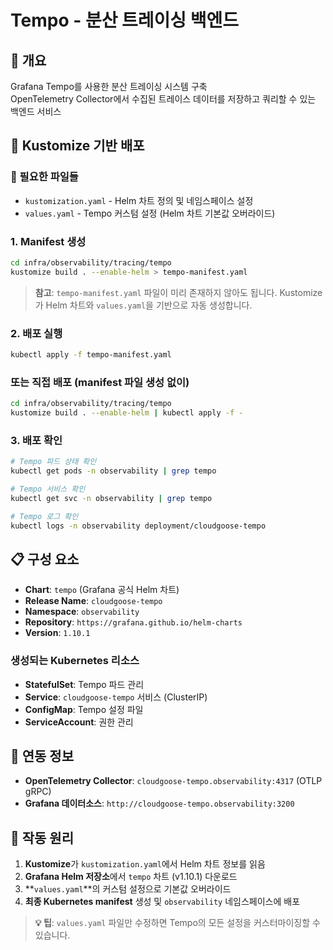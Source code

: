 # Tempo - 분산 트레이싱 백엔드

## 📌 개요
Grafana Tempo를 사용한 분산 트레이싱 시스템 구축  
OpenTelemetry Collector에서 수집된 트레이스 데이터를 저장하고 쿼리할 수 있는 백엔드 서비스

## 🚀 Kustomize 기반 배포

### 📁 필요한 파일들
- `kustomization.yaml` - Helm 차트 정의 및 네임스페이스 설정
- `values.yaml` - Tempo 커스텀 설정 (Helm 차트 기본값 오버라이드)

### 1. Manifest 생성
```bash
cd infra/observability/tracing/tempo
kustomize build . --enable-helm > tempo-manifest.yaml
```
> **참고**: `tempo-manifest.yaml` 파일이 미리 존재하지 않아도 됩니다. Kustomize가 Helm 차트와 `values.yaml`을 기반으로 자동 생성합니다.

### 2. 배포 실행
```bash
kubectl apply -f tempo-manifest.yaml
```

### 또는 직접 배포 (manifest 파일 생성 없이)
```bash
cd infra/observability/tracing/tempo
kustomize build . --enable-helm | kubectl apply -f -
```

### 3. 배포 확인
```bash
# Tempo 파드 상태 확인
kubectl get pods -n observability | grep tempo

# Tempo 서비스 확인
kubectl get svc -n observability | grep tempo

# Tempo 로그 확인
kubectl logs -n observability deployment/cloudgoose-tempo
```

## 📋 구성 요소
- **Chart**: `tempo` (Grafana 공식 Helm 차트)
- **Release Name**: `cloudgoose-tempo`
- **Namespace**: `observability`
- **Repository**: `https://grafana.github.io/helm-charts`
- **Version**: `1.10.1`

### 생성되는 Kubernetes 리소스
- **StatefulSet**: Tempo 파드 관리
- **Service**: `cloudgoose-tempo` 서비스 (ClusterIP)
- **ConfigMap**: Tempo 설정 파일
- **ServiceAccount**: 권한 관리

## 🔗 연동 정보
- **OpenTelemetry Collector**: `cloudgoose-tempo.observability:4317` (OTLP gRPC)
- **Grafana 데이터소스**: `http://cloudgoose-tempo.observability:3200`

## 🔧 작동 원리
1. **Kustomize**가 `kustomization.yaml`에서 Helm 차트 정보를 읽음
2. **Grafana Helm 저장소**에서 `tempo` 차트 (v1.10.1) 다운로드
3. **`values.yaml`**의 커스텀 설정으로 기본값 오버라이드
4. **최종 Kubernetes manifest** 생성 및 `observability` 네임스페이스에 배포

> **💡 팁**: `values.yaml` 파일만 수정하면 Tempo의 모든 설정을 커스터마이징할 수 있습니다. 
